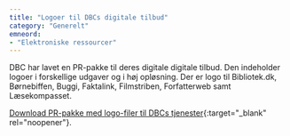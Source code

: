 ```yaml
---
title: "Logoer til DBCs digitale tilbud"
category: "Generelt"
emneord:
- "Elektroniske ressourcer"
---
```


DBC har lavet en PR-pakke til deres digitale digitale tilbud. Den indeholder logoer i forskellige udgaver og i høj opløsning.
Der er logo til Bibliotek.dk, Børnebiffen, Buggi, Faktalink, Filmstriben, Forfatterweb samt Læsekompasset.

[Download PR-pakke med logo-filer til DBCs tjenester](https://danskernesdigitalebibliotek.github.io/folkebibliotekernes_cms_manual/main/assets/files/dbc-pr-pakke.zip){:target="_blank" rel="noopener"}.
